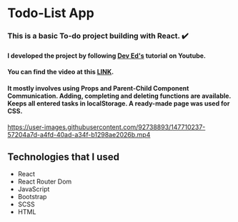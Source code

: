 # Todo-List App

### This is a basic To-do project building with React. ✔️
#### I developed the project by following [Dev Ed's](https://github.com/developedbyed) tutorial on Youtube. 
#### You can find the video at this [LINK](https://www.youtube.com/watch?v=pCA4qpQDZD8&t=4224s).
#### It mostly involves using Props and Parent-Child Component Communication. Adding, completing and deleting functions are available. Keeps all entered tasks in localStorage. A ready-made page was used for CSS.

https://user-images.githubusercontent.com/92738893/147710237-57204a7d-a4fd-40ad-a34f-b1298ae2026b.mp4

## Technologies that I used
- React
- React Router Dom
- JavaScript
- Bootstrap
- SCSS
- HTML



